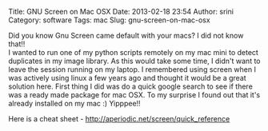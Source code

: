 Title: GNU Screen on Mac OSX
Date: 2013-02-18 23:54
Author: srini
Category: software
Tags: mac
Slug: gnu-screen-on-mac-osx

Did you know Gnu Screen came default with your macs? I did not know
that!!  
I wanted to run one of my python scripts remotely on my mac mini to
detect duplicates in my image library. As this would take some time, I
didn't want to leave the session running on my laptop. I remembered
using screen when I was actively using linux a few years ago and thought
it would be a great solution here. First thing I did was do a quick
google search to see if there was a ready made package for mac OSX. To
my surprise I found out that it's already installed on my mac :)
Yipppee!!

Here is a cheat sheet - <http://aperiodic.net/screen/quick_reference>
